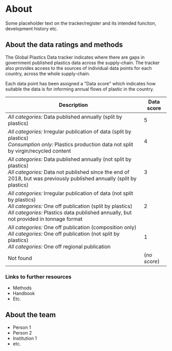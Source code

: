 # About
Some placeholder text on the tracker/register and its intended funciton, development history etc.

## About the data ratings and methods
The Global Plastics Data tracker indicates where there are gaps in government published plastics data across the supply-chain. The tracker also provides access to the sources of individual data points for each country, across the whole supply-chain.

Each data point has been assigned a "Data score" which indicates how suitable the data is for informing annual flows of plastic in the country.

| Description | Data score |
|-------------|------------|
| *All categories:* Data published annually (split by plastics) | 5 |
| *All categories:* Irregular publication of data (split by plastics)<br>*Consumption only:* Plastics production data not split by virgin/recycled content | 4 |
| *All categories:* Data published annually (not split by plastics)<br>*All categories:* Data not published since the end of 2018, but was previously published annually (split by plastics) | 3 |
| *All categories:* Irregular publication of data (not split by plastics)<br>*All categories:* One off publication (split by plastics)<br>*All categories:* Plastics data published annually, but not provided in tonnage format | 2 |
| *All categories:* One off publication (composition only)<br>*All categories:* One off publication (not split by plastics)<br>*All categories:* One off regional publication | 1 |
| Not found | (_no score_) |

### Links to further resources
- Methods
- Handbook
- Etc.

## About the team
- Person 1
- Person 2
- Institution 1
- etc.
